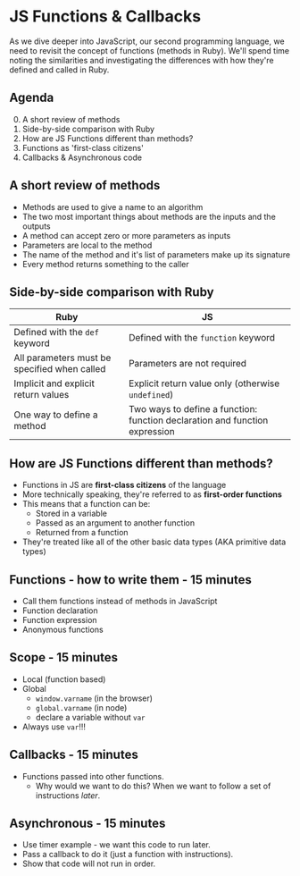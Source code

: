 # JS Functions & Callbacks

As we dive deeper into JavaScript, our second programming language, we need to revisit the concept of functions (methods in Ruby). We'll spend time noting the similarities and investigating the differences with how they're defined and called in Ruby.

## Agenda

0. A short review of methods
1. Side-by-side comparison with Ruby
2. How are JS Functions different than methods?
3. Functions as 'first-class citizens'
4. Callbacks & Asynchronous code


## A short review of methods

- Methods are used to give a name to an algorithm
- The two most important things about methods are the inputs and the outputs
- A method can accept zero or more parameters as inputs
- Parameters are local to the method
- The name of the method and it's list of parameters make up its signature
- Every method returns something to the caller


## Side-by-side comparison with Ruby

|   Ruby  |   JS    |
|---------|---------|
|Defined with the `def` keyword|Defined with the `function` keyword|
|All parameters must be specified when called|Parameters are not required|
|Implicit and explicit return values|Explicit return value only (otherwise `undefined`)|
|One way to define a method|Two ways to define a function: function declaration and function expression|

## How are JS Functions different than methods?

- Functions in JS are **first-class citizens** of the language
- More technically speaking, they're referred to as **first-order functions**
- This means that a function can be:
  - Stored in a variable
  - Passed as an argument to another function
  - Returned from a function
- They're treated like all of the other basic data types (AKA primitive data types)

## Functions - how to write them - 15 minutes

  * Call them functions instead of methods in JavaScript
  * Function declaration
  * Function expression
  * Anonymous functions

## Scope - 15 minutes

  * Local (function based)
  * Global
    * `window.varname` (in the browser)
    * `global.varname` (in node)
    * declare a variable without `var`
  * Always use `var`!!!

## Callbacks - 15 minutes

  * Functions passed into other functions.
    * Why would we want to do this? When we want to follow a set of instructions *later*.

## Asynchronous - 15 minutes

  * Use timer example - we want this code to run later.
  * Pass a callback to do it (just a function with instructions).
  * Show that code will not run in order.
